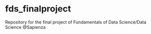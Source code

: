 # fds_finalproject
Repository for the final project of Fundamentals of Data Science/Data Science @Sapienza
